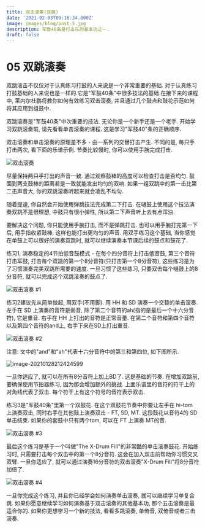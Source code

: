 ```yaml
---
title: 双击滚奏(双跳)
date: '2021-02-03T09:18:34.000Z'
image: images/blog/post-5.jpg
description: 军鼓40条是打击乐的基本功之一.
draft: false
---
```


# 05 双跳滚奏

双跳滚击不仅仅对于认真练习打鼓的人来说是一个非常重要的基础. 对于认真练习打鼓基础的人来说也是一样的.它是"军鼓40条"中很多技法的基础.在接下来的课程中, 莱内尔杜鹏将教你如何有效练习双击滚奏, 并且通过几个鼓点和鼓花示范如何将其应用到组鼓中.

双跳滚奏是"军鼓40条"中次重要的技法. 无论你是一个新手还是一个老手. 开始学习双跳滚奏前, 请先看看单击滚奏的课程. 这是学习"军鼓40"条的正确顺序.

双击滚奏和单击滚奏的原理差不多 - 由一系列的交替打击产生. 不同的是, 每只手打击两次, 看下面的乐谱示例. 节奏比较慢时, 你可以使用手腕完成打击.

![双击滚奏](https://i.loli.net/2021/01/28/1UWlCMEcZrydSmV.gif)

尽量保持两只手打出的声音一致. 通过观察鼓棒的高度可以检查打击是否均匀. 鼓面到两支鼓棒的距离若是一致就能发出均匀的双响. 如果一组双跳中的第一击比第二击声音大, 你的双跳滚奏听起来就会凌乱不均匀.

随着提速, 你自然会开始使用弹跳技法完成第二下打击. 在嗵鼓上使用这个技法演奏双跳不是很理想, 中鼓只有很小弹性, 所以第二下声音听上去有点浑浊.

要解决这个问题, 你只能使用手腕打击, 而不是弹跳打击. 也可以用手腕打完第一下后, 用手指收紧鼓棒, 这样也能打出更均匀的声音. 用双手练习这个基础, 当你感觉在单鼓上可以很好的演奏双跳时, 就可以继续演奏本节课后续的鼓点和鼓花了.

练习1, 演奏稳定的4节拍低音鼓模式 - 在每个四分音符上打击低音鼓, 第三个音符打击军鼓, 打击每个双跳的第一个8分音符\(只打击第一个8分音符\), 这些练习是为了习惯演奏完美双跳所需要的速度. 一旦习惯了这些练习, 只要双击每个嗵鼓上的8分音符, 就可以完成这个双跳滚奏的鼓点了.

![双击滚奏 \#1](https://i.loli.net/2021/01/28/VcxAWQFh7EsLeXo.gif)

练习2建议先从简单做起, 用双手\(不用脚\). 用 HH 和 SD 演奏一个交替的单击滚奏. 左手在 SD 上演奏的音符是弱音, 除了第二个音符的ah\(指的是最后一个十六分音符\), 它是重音. 右手在 HH 上打出的音符是正常音量. 在第二个音符和第四个音符以及第四个音符的and上, 右手下来在SD上打出重音.

![双击滚奏 \#2](https://i.loli.net/2021/01/28/qo7XgTC5iJBKA4R.gif)

注意: 文中的"and"和"ah"代表十六分音符中的第三和第四位, 如下图所示.

![image-20210128212424599](https://i.loli.net/2021/01/28/NkOypLEKVtYm8xH.png)

一旦你适应了, 就可以在所有8分音符上加上BD了. 这是基础的节奏. 在增加双跳前, 要确保使用节拍器练习, 因为那会增加额外的挑战. 上面乐谱里的音符的符干上的对角线代表了双击. 每个符干上有这个符号的音符表示双击.

练习3是"军鼓40条"里第一个双鼓花. 在这个双鼓花节奏中你要让左手在 hi-tom 上演奏双击, 同时右手在其他鼓上演奏双击 - FT, SD, MT. 这段鼓花以音符4的 SD 单击结束. 如果你的套鼓中只有两个tom, 可以在 FT 上演奏 MT的音.

![双击滚奏 \#3](https://i.loli.net/2021/01/28/1sVId3r4SZ6gETJ.gif)

最后这个练习是基于一个叫做"The X-Drum Fill"的非常酷的单击滚奏鼓花. 开始练习时, 只需要打击每个双击中的第一个8分音符. 这会在加入双击前帮助你习惯交叉双臂. 一旦你适应了, 就可以通过演奏16分音符的双击滚奏"X-Drum Fill"将8分音符加倍了.

![双击滚奏 \#4](https://i.loli.net/2021/01/28/tJpZrXOniNMf6cQ.gif)

一旦你完成这个练习, 并且你已经学会如何演奏单击滚奏, 就可以继续学习单复合跳. 如果你愿意继续学习如何演奏基于双击滚奏的其他基本功, 那个五击滚奏是最适合你的. 如果你更想学习一个新的技法, 看看多跳滚奏, 单倚音, 双倚音或者三击滚奏.

